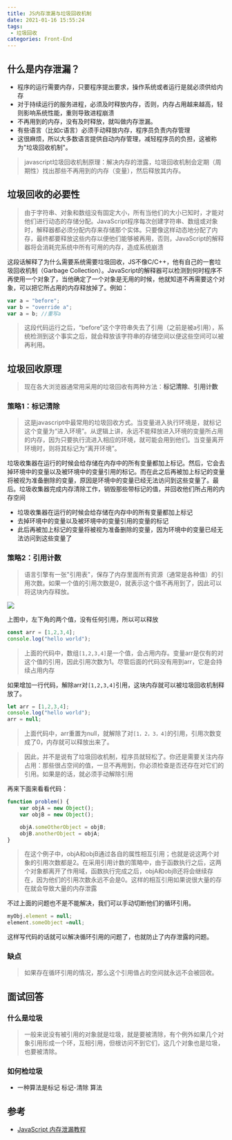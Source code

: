 ```yaml
---
title: JS内存泄漏与垃圾回收机制
date: 2021-01-16 15:55:24
tags: 
 - 垃圾回收
categories: Front-End
---
```



## 什么是内存泄漏？

- 程序的运行需要内存，只要程序提出要求，操作系统或者运行是就必须供给内存
- 对于持续运行的服务进程，必须及时释放内存，否则，内存占用越来越高，轻则影响系统性能，重则导致进程崩溃
- 不再用到的内存，没有及时释放，就叫做内存泄漏。
- 有些语言（比如c语言）必须手动释放内存，程序员负责内存管理
- 这很麻烦，所以大多数语言提供自动内存管理，减轻程序员的负担，这被称为"垃圾回收机制"。

> javascript垃圾回收机制原理：解决内存的泄露，垃圾回收机制会定期（周期性）找出那些不再用到的内存（变量），然后释放其内存。

## 垃圾回收的必要性

> 由于字符串、对象和数组没有固定大小，所有当他们的大小已知时，才能对他们进行动态的存储分配。JavaScript程序每次创建字符串、数组或对象时，解释器都必须分配内存来存储那个实体。只要像这样动态地分配了内存，最终都要释放这些内存以便他们能够被再用，否则，JavaScript的解释器将会消耗完系统中所有可用的内存，造成系统崩溃

这段话解释了为什么需要系统需要垃圾回收，JS不像C/C++，他有自己的一套垃圾回收机制（Garbage Collection）。JavaScript的解释器可以检测到何时程序不再使用一个对象了，当他确定了一个对象是无用的时候，他就知道不再需要这个对象，可以把它所占用的内存释放掉了。例如：

```js
var a = "before";
var b = "override a";
var a = b; //重写a
```

> 这段代码运行之后，“before”这个字符串失去了引用（之前是被a引用），系统检测到这个事实之后，就会释放该字符串的存储空间以便这些空间可以被再利用。


## 垃圾回收原理

> 现在各大浏览器通常用采用的垃圾回收有两种方法：**标记清除**、**引用计数**

### 策略1：标记清除

> 这是javascript中最常用的垃圾回收方式。当变量进入执行环境是，就标记这个变量为“进入环境”。从逻辑上讲，永远不能释放进入环境的变量所占用的内存，因为只要执行流进入相应的环境，就可能会用到他们。当变量离开环境时，则将其标记为“离开环境”。

垃圾收集器在运行的时候会给存储在内存中的所有变量都加上标记。然后，它会去掉环境中的变量以及被环境中的变量引用的标记。而在此之后再被加上标记的变量将被视为准备删除的变量，原因是环境中的变量已经无法访问到这些变量了。最后。垃圾收集器完成内存清除工作，销毁那些带标记的值，并回收他们所占用的内存空间

- 垃圾收集器在运行的时候会给存储在内存中的所有变量都加上标记
- 去掉环境中的变量以及被环境中的变量引用的变量的标记
- 此后再被加上标记的变量将被视为准备删除的变量，因为环境中的变量已经无法访问到这些变量了

### 策略2：引用计数

> 语言引擎有一张"引用表"，保存了内存里面所有资源（通常是各种值）的引用次数。如果一个值的引用次数是0，就表示这个值不再用到了，因此可以将这块内存释放。

![](http://www.ruanyifeng.com/blogimg/asset/2017/bg2017041703.png)

上图中，左下角的两个值，没有任何引用，所以可以释放

```js
const arr = [1,2,3,4];
console.log("hello world");
```

> 上面的代码中，数组`[1,2,3,4]`是一个值，会占用内存。变量arr是仅有的对这个值的引用，因此引用次数为1。尽管后面的代码没有用到arr，它是会持续占用内存

如果增加一行代码，解除arr对`[1,2,3,4]`引用，这块内存就可以被垃圾回收机制释放了。

```js
let arr = [1,2,3,4];
console.log("hello world");
arr = null;
```

> 上面代码中，arr重置为null，就解除了对`[1，2，3，4]`的引用，引用次数变成了0，内存就可以释放出来了。

> 因此，并不是说有了垃圾回收机制，程序员就轻松了。你还是需要关注内存占用：那些很占空间的值，一旦不再用到，你必须检查是否还存在对它们的引用。如果是的话，就必须手动解除引用

再来下面来看看代码：

```js
function problem() {
    var objA = new Object();
    var objB = new Object();

    objA.someOtherObject = objB;
    objB.anotherObject = objA;
}
```

> 在这个例子中，objA和objB通过各自的属性相互引用；也就是说这两个对象的引用次数都是2。在采用引用计数的策略中，由于函数执行之后，这两个对象都离开了作用域，函数执行完成之后，objA和objB还将会继续存在，因为他们的引用次数永远不会是0。这样的相互引用如果说很大量的存在就会导致大量的内存泄露

不过上面的问题也不是不能解决，我们可以手动切断他们的循环引用。

```js
myObj.element = null;
element.someObject =null;
```

这样写代码的话就可以解决循环引用的问题了，也就防止了内存泄露的问题。

### 缺点

> 如果存在循环引用的情况，那么这个引用值占的空间就永远不会被回收。

## 面试回答

### 什么是垃圾

> 一般来说没有被引用的对象就是垃圾，就是要被清除，有个例外如果几个对象引用形成一个环，互相引用，但根访问不到它们，这几个对象也是垃圾，也要被清除。

### 如何检垃圾

- 一种算法是标记 标记-清除 算法

## 参考

- [JavaScript 内存泄漏教程](http://www.ruanyifeng.com/blog/2017/04/memory-leak.html)
